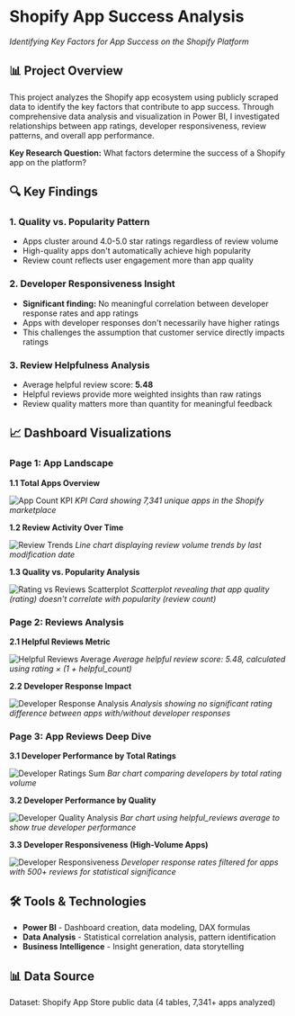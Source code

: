 # Shopify App Success Analysis
*Identifying Key Factors for App Success on the Shopify Platform*

## 📊 Project Overview

This project analyzes the Shopify app ecosystem using publicly scraped data to identify the key factors that contribute to app success. Through comprehensive data analysis and visualization in Power BI, I investigated relationships between app ratings, developer responsiveness, review patterns, and overall app performance.

**Key Research Question:** What factors determine the success of a Shopify app on the platform?

## 🔍 Key Findings

### 1. **Quality vs. Popularity Pattern**
- Apps cluster around 4.0-5.0 star ratings regardless of review volume
- High-quality apps don't automatically achieve high popularity
- Review count reflects user engagement more than app quality

### 2. **Developer Responsiveness Insight** 
- **Significant finding:** No meaningful correlation between developer response rates and app ratings
- Apps with developer responses don't necessarily have higher ratings
- This challenges the assumption that customer service directly impacts ratings

### 3. **Review Helpfulness Analysis**
- Average helpful review score: **5.48**
- Helpful reviews provide more weighted insights than raw ratings
- Review quality matters more than quantity for meaningful feedback

## 📈 Dashboard Visualizations

### Page 1: App Landscape

**1.1 Total Apps Overview**

![App Count KPI](screenshots/app_landscape_kpi.png)
*KPI Card showing 7,341 unique apps in the Shopify marketplace*

**1.2 Review Activity Over Time**

![Review Trends](screenshots/review_trends_line.png)
*Line chart displaying review volume trends by last modification date*

**1.3 Quality vs. Popularity Analysis**

![Rating vs Reviews Scatterplot](screenshots/rating_reviews_scatter.png)
*Scatterplot revealing that app quality (rating) doesn't correlate with popularity (review count)*

### Page 2: Reviews Analysis

**2.1 Helpful Reviews Metric**

![Helpful Reviews Average](screenshots/helpful_reviews_kpi.png)
*Average helpful review score: 5.48, calculated using rating × (1 + helpful_count)*

**2.2 Developer Response Impact**

![Developer Response Analysis](screenshots/developer_response_scatter.png)
*Analysis showing no significant rating difference between apps with/without developer responses*

### Page 3: App Reviews Deep Dive

**3.1 Developer Performance by Total Ratings**

![Developer Ratings Sum](screenshots/developer_ratings_sum.png)
*Bar chart comparing developers by total rating volume*

**3.2 Developer Performance by Quality**

![Developer Quality Analysis](screenshots/developer_helpful_reviews.png)
*Bar chart using helpful_reviews average to show true developer performance*

**3.3 Developer Responsiveness (High-Volume Apps)**

![Developer Responsiveness](screenshots/developer_responsiveness.png)
*Developer response rates filtered for apps with 500+ reviews for statistical significance*

## 🛠️ Tools & Technologies

- **Power BI** - Dashboard creation, data modeling, DAX formulas
- **Data Analysis** - Statistical correlation analysis, pattern identification
- **Business Intelligence** - Insight generation, data storytelling

## 📊 Data Source
Dataset: Shopify App Store public data (4 tables, 7,341+ apps analyzed)
